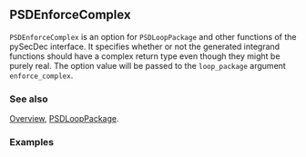 ## PSDEnforceComplex

`PSDEnforceComplex` is an option for `PSDLoopPackage` and other functions of the pySecDec interface. It specifies whether or not the generated integrand functions should have a complex return type even though they might be purely real. The option value will be passed to the `loop_package` argument `enforce_complex`.

### See also

[Overview](Extra/FeynHelpers.md), [PSDLoopPackage](PSDLoopPackage.md).

### Examples